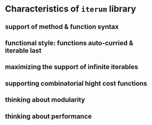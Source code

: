 # Characteristics of `iterum` library

## support of method & function syntax

## functional style: functions auto-curried & iterable last

## maximizing the support of infinite iterables

## supporting combinatorial hight cost functions

## thinking about modularity

## thinking about performance